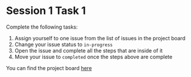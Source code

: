 # Session 1 Task 1

Complete the following tasks: 

1. Assign yourself to one issue from the list of issues in the project board
1. Change your issue status to `in-progress`
1. Open the issue and complete all the steps that are inside of it
1. Move your issue to `completed` once the steps above are complete

You can find the project board [here](https://github.com/black-codher-bootcamp-2021-vaughan/session-1-task/projects/1)
